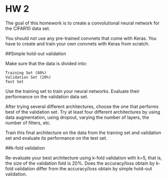 # HW 2

The goal of this homework is to create a convolutional neural network for the CIFAR10 data set. 

You should not use any pre-trained convnets that come with Keras. You have to create and train your own convnets with Keras from scratch.

##Simple hold-out validation

Make sure that the data is divided into:

    Training Set (80%)
    Validation Set (20%)
    Test Set

Use the training set to train your neural networks. Evaluate their performance on the validation data set.

After trying several different architectures, choose the one that performs best of the validation set. Try at least four different architectures by using data augmentation, using dropout, varying the number of layers, the number of filters, etc.

Train this final architecture on the data from the training set and validation set and evaluate its performance on the test set.

##k-fold validation

Re-evaluate your best architecture using k-fold validation with k=5, that is, the size of the validation fold is 20%. Does the accuracy/loss obtain by k-fold validation differ from the accuracy/loss obtain by simple hold-out validation.
